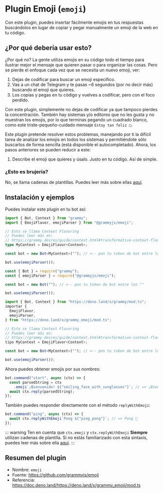 # Plugin Emoji (`emoji`)

Con este plugin, puedes insertar fácilmente emojis en tus respuestas buscándolos en lugar de copiar y pegar manualmente un emoji de la web en tu código.

## ¿Por qué debería usar esto?

¿Por qué no? La gente utiliza emojis en su código todo el tiempo para ilustrar mejor el mensaje que quieren pasar o para organizar las cosas.
Pero se pierde el enfoque cada vez que se necesita un nuevo emoji, ver:

1. Dejas de codificar para buscar un emoji específico.
2. Vas a un chat de Telegram y te pasas ~6 segundos (por no decir más) buscando el emoji que quieres.
3. Los copias y pegas en tu código y vuelves a codificar, pero con el foco perdido.

Con este plugin, simplemente no dejas de codificar ya que tampoco pierdes la concentración.
También hay sistemas y/o editores que no les gusta y no muestran los emojis, por lo que terminas pegando un cuadrado blanco, como este triste-pequeño-cuidado mensaje `Estoy tan feliz □`.

Este plugin pretende resolver estos problemas, manejando por ti la difícil tarea de analizar los emojis en todos los sistemas y permitiéndote sólo buscarlos de forma sencilla (está disponible el autocompletado). Ahora, los pasos anteriores se pueden reducir a este:

1. Describe el emoji que quieres y úsalo. Justo en tu código. Así de simple.

### ¿Esto es brujería?

No, se llama cadenas de plantillas.
Puedes leer más sobre ellas [aquí](https://developer.mozilla.org/es/docs/Web/JavaScript/Reference/Template_literals).

## Instalación y ejemplos

Puedes instalar este plugin en tu bot así:

<CodeGroup>
  <CodeGroupItem title="TypeScript" active>

```ts
import { Bot, Context } from "grammy";
import { EmojiFlavor, emojiParser } from "@grammyjs/emoji";

// Esto se llama Context Flavoring
// Puedes leer más en:
// https://grammy.dev/es/guide/context.html#transformative-context-flavors
type MyContext = EmojiFlavor<Context>;

const bot = new Bot<MyContext>(""); // <-- pon tu token de bot entre los ""

bot.use(emojiParser());
```

</CodeGroupItem>
  <CodeGroupItem title="JavaScript">

```js
const { Bot } = require("grammy");
const { emojiParser } = require("@grammyjs/emoji");

const bot = new Bot(""); // <-- pon tu token de bot entre los ""

bot.use(emojiParser());
```

</CodeGroupItem>
  <CodeGroupItem title="Deno">

```ts
import { Bot, Context } from "https://deno.land/x/grammy/mod.ts";
importar {
  EmojiFlavor,
  emojiParser,
} from "https://deno.land/x/grammy_emoji/mod.ts";

// Esto se llama Context Flavoring
// Puedes leer más en:
// https://grammy.dev/es/guide/context.html#transformative-context-flavors
tipo MyContext = EmojiFlavor<Context>;

const bot = new Bot<MyContext>(""); // <-- pon tu token de bot entre los ""

bot.use(emojiParser());
```

</CodeGroupItem>
</CodeGroup>

Ahora puedes obtener emojis por sus nombres:

```js
bot.command("start", async (ctx) => {
  const parsedString = ctx
    .emoji`¡Bienvenido! ${"smiling_face_with_sunglasses"}`; // => ¡Bienvenido! 😎
  await ctx.reply(parsedString);
});
```

También puedes responder directamente con el método `replyWithEmoji`:

```js
bot.command("ping", async (ctx) => {
  await ctx.replyWithEmoji`Pong ${"ping_pong"}`; // => Pong 🏓
});
```

::: warning Ten en cuenta que
`ctx.emoji` y `ctx.replyWithEmoji` **Siempre** utilizan cadenas de plantilla.
Si no estás familiarizado con esta sintaxis, puedes leer más sobre ella [aquí](https://developer.mozilla.org/es/docs/Web/JavaScript/Reference/Template_literals).
:::

## Resumen del plugin

- Nombre: `emoji`
- Fuente: <https://github.com/grammyjs/emoji>
- Referencia: <https://doc.deno.land/https://deno.land/x/grammy_emoji/mod.ts>
